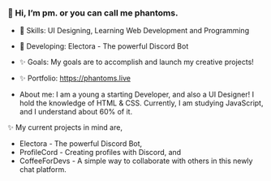 ### 👋 Hi, I’m pm. or you can call me phantoms.
- 👀 Skills: UI Designing, Learning Web Development and Programming 
- 🌱 Developing: Electora - The powerful Discord Bot
- ✨ Goals: My goals are to accomplish and launch my creative projects!
- ✨ Portfolio: https://phantoms.live

- About me: I am a young a starting Developer, and also a UI Designer! I hold the knowledge of HTML & CSS. Currently, I am studying JavaScript, and I understand about 60% of it. 
 
✨ My current projects in mind are, 
- Electora - The powerful Discord Bot, 
- ProfileCord - Creating profiles with Discord, and 
- CoffeeForDevs - A simple way to collaborate with others in this newly chat platform.
